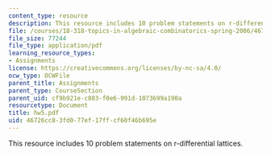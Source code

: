```yaml
---
content_type: resource
description: This resource includes 10 problem statements on r-differential lattices.
file: /courses/18-318-topics-in-algebraic-combinatorics-spring-2006/46726cc83fd077ef17ffcf60f46b695e_hw5.pdf
file_size: 77244
file_type: application/pdf
learning_resource_types:
- Assignments
license: https://creativecommons.org/licenses/by-nc-sa/4.0/
ocw_type: OCWFile
parent_title: Assignments
parent_type: CourseSection
parent_uid: cf9b921e-c883-f0e6-991d-1073699a190a
resourcetype: Document
title: hw5.pdf
uid: 46726cc8-3fd0-77ef-17ff-cf60f46b695e
---
```

This resource includes 10 problem statements on r-differential lattices.